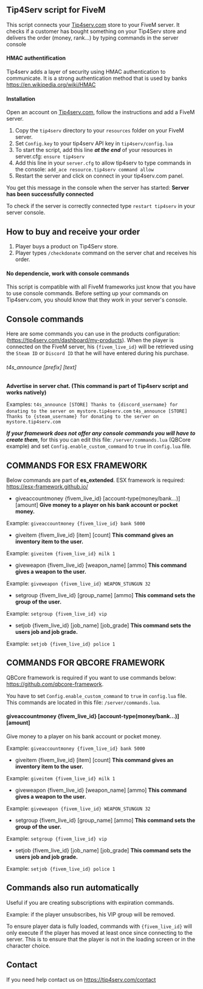 ## Tip4Serv script for FiveM

This script connects your [Tip4serv.com](https://tip4serv.com/) store to your FiveM server.
It checks if a customer has bought something on your Tip4Serv store and delivers the order (money, rank...) by typing commands in the server console

#### HMAC authentification

Tip4serv adds a layer of security using HMAC authentication to communicate. It is a strong authentication method that is used by banks https://en.wikipedia.org/wiki/HMAC

#### Installation

Open an account on [Tip4serv.com](https://tip4serv.com/), follow the instructions and add a FiveM server.

1) Copy the `tip4serv` directory to your `resources` folder on your FiveM server.
2) Set `Config.key` to your tip4serv API key in `tip4serv/config.lua`
3) To start the script, add this line ***at the end*** of your resources in server.cfg: `ensure tip4serv`
4) Add this line in your `server.cfg` to allow tip4serv to type commands in the console: `add_ace resource.tip4serv command allow`
5) Restart the server and click on connect in your tip4serv.com panel.

You get this message in the console when the server has started: **Server has been successfully connected**

To check if the server is correctly connected type `restart tip4serv` in your server console.

## How to buy and receive your order

1) Player buys a product on Tip4Serv store.
2) Player types `/checkdonate` command on the server chat and receives his order.

#### No dependencie, work with console commands

This script is compatible with all FiveM frameworks just know that you have to use console commands.
Before setting up your commands on Tip4serv.com, you should know that they work in your server's console.

## Console commands

Here are some commands you can use in the products configuration: (https://tip4serv.com/dashboard/my-products).
When the player is connected on the FiveM server, his `{fivem_live_id}` will be retrieved using the `Steam ID` or `Discord ID` that he will have entered during his purchase.

###### t4s_announce [prefix] [text]
**Advertise in server chat. (This command is part of Tip4serv script and works natively)**

Examples: 
`t4s_announce [STORE] Thanks to {discord_username} for donating to the server on mystore.tip4serv.com`
`t4s_announce [STORE] Thanks to {steam_username} for donating to the server on mystore.tip4serv.com`

***If your framework does not offer any console commands you will have to create them***, for this you can edit this file: `/server/commands.lua` (QBCore example) and set `Config.enable_custom_command` to `true` in `config.lua` file.


## COMMANDS FOR ESX FRAMEWORK

Below commands are part of **es_extended**. ESX framework is required: https://esx-framework.github.io/

- giveaccountmoney {fivem_live_id} [account-type(money/bank...)] [amount]
**Give money to a player on his bank account or pocket money.**

Example: `giveaccountmoney {fivem_live_id} bank 5000`

- giveitem {fivem_live_id} [item] [count]
**This command gives an inventory item to the user.**

Example: `giveitem {fivem_live_id} milk 1`

- giveweapon {fivem_live_id} [weapon_name] [ammo]
**This command gives a weapon to the user.**

Example: `giveweapon {fivem_live_id} WEAPON_STUNGUN 32`

- setgroup {fivem_live_id} [group_name] [ammo]
**This command sets the group of the user.**

Example: `setgroup {fivem_live_id} vip`

- setjob {fivem_live_id} [job_name] [job_grade]
**This command sets the users job and job grade.**

Example: `setjob {fivem_live_id} police 1`


## COMMANDS FOR QBCORE FRAMEWORK

QBCore framework is required if you want to use commands below: https://github.com/qbcore-framework.

You have to set `Config.enable_custom_command` to `true` in `config.lua` file. This commands are located in this file: `/server/commands.lua`.

#### giveaccountmoney {fivem_live_id} [account-type(money/bank...)] [amount]
Give money to a player on his bank account or pocket money.

Example: `giveaccountmoney {fivem_live_id} bank 5000`

- giveitem {fivem_live_id} [item] [count]
**This command gives an inventory item to the user.**

Example: `giveitem {fivem_live_id} milk 1`

- giveweapon {fivem_live_id} [weapon_name] [ammo]
**This command gives a weapon to the user.**

Example: `giveweapon {fivem_live_id} WEAPON_STUNGUN 32`

- setgroup {fivem_live_id} [group_name] [ammo]
**This command sets the group of the user.**

Example: `setgroup {fivem_live_id} vip`

- setjob {fivem_live_id} [job_name] [job_grade]
**This command sets the users job and job grade.**

Example: `setjob {fivem_live_id} police 1`


## Commands also run automatically

Useful if you are creating subscriptions with expiration commands.

Example: if the player unsubscribes, his VIP group will be removed.

To ensure player data is fully loaded, commands with `{fivem_live_id}` will only execute if the player has moved at least once since connecting to the server. This is to ensure that the player is not in the loading screen or in the character choice.

## Contact

If you need help contact us on https://tip4serv.com/contact
